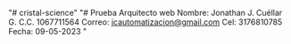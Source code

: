 "# cristal-science" 
"# 
Prueba Arquitecto web 
Nombre: Jonathan J. Cuéllar G.
C.C. 1067711564
Correo: jcautomatizacion@gmail.com
Cel: 3176810785
Fecha: 09-05-2023
"